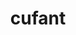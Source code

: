 ---
id: 878
title: cufant
types: [steel]
image: https://raw.githubusercontent.com/PokeAPI/sprites/master/sprites/pokemon/878.png
---